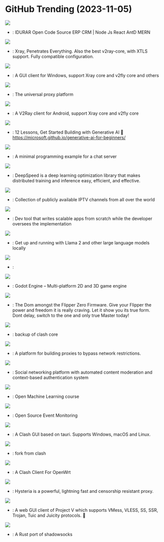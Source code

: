 # GitHub Trending (2023-11-05)

![](https://img.shields.io/badge/JavaScript-New%20171-green?style=flat-square&logo=appveyor)
- [](https://github.comundefined): IDURAR Open Code Source ERP CRM | Node Js React AntD MERN

![](https://img.shields.io/badge/Go-New%20286-green?style=flat-square&logo=appveyor)
- [](https://github.comundefined): Xray, Penetrates Everything. Also the best v2ray-core, with XTLS support. Fully compatible configuration.

![](https://img.shields.io/badge/C%23-New%20836-green?style=flat-square&logo=appveyor)
- [](https://github.comundefined): A GUI client for Windows, support Xray core and v2fly core and others

![](https://img.shields.io/badge/Go-New%20370-green?style=flat-square&logo=appveyor)
- [](https://github.comundefined): The universal proxy platform

![](https://img.shields.io/badge/Kotlin-New%20138-green?style=flat-square&logo=appveyor)
- [](https://github.comundefined): A V2Ray client for Android, support Xray core and v2fly core

![](https://img.shields.io/badge/Jupyter%20Notebook-New%20681-green?style=flat-square&logo=appveyor)
- [](https://github.comundefined): 12 Lessons, Get Started Building with Generative AI 🔗 https://microsoft.github.io/generative-ai-for-beginners/

![](https://img.shields.io/badge/C-New%20467-green?style=flat-square&logo=appveyor)
- [](https://github.comundefined): A minimal programming example for a chat server

![](https://img.shields.io/badge/Python-New%2028-green?style=flat-square&logo=appveyor)
- [](https://github.comundefined): DeepSpeed is a deep learning optimization library that makes distributed training and inference easy, efficient, and effective.

![](https://img.shields.io/badge/JavaScript-New%2055-green?style=flat-square&logo=appveyor)
- [](https://github.comundefined): Collection of publicly available IPTV channels from all over the world

![](https://img.shields.io/badge/Python-New%20180-green?style=flat-square&logo=appveyor)
- [](https://github.comundefined): Dev tool that writes scalable apps from scratch while the developer oversees the implementation

![](https://img.shields.io/badge/Go-New%20610-green?style=flat-square&logo=appveyor)
- [](https://github.comundefined): Get up and running with Llama 2 and other large language models locally

![](https://img.shields.io/badge/Kotlin-New%20142-green?style=flat-square&logo=appveyor)
- [](https://github.comundefined): 

![](https://img.shields.io/badge/C%2B%2B-New%2048-green?style=flat-square&logo=appveyor)
- [](https://github.comundefined): Godot Engine – Multi-platform 2D and 3D game engine

![](https://img.shields.io/badge/C-New%2035-green?style=flat-square&logo=appveyor)
- [](https://github.comundefined): The Dom amongst the Flipper Zero Firmware. Give your Flipper the power and freedom it is really craving. Let it show you its true form. Dont delay, switch to the one and only true Master today!

![](https://img.shields.io/badge/Go-New%2036-green?style=flat-square&logo=appveyor)
- [](https://github.comundefined): backup of clash core

![](https://img.shields.io/badge/Go-New%20184-green?style=flat-square&logo=appveyor)
- [](https://github.comundefined): A platform for building proxies to bypass network restrictions.

![](https://img.shields.io/badge/JavaScript-New%20101-green?style=flat-square&logo=appveyor)
- [](https://github.comundefined): Social networking platform with automated content moderation and context-based authentication system

![](https://img.shields.io/badge/Jupyter%20Notebook-New%2046-green?style=flat-square&logo=appveyor)
- [](https://github.comundefined): Open Machine Learning course

![](https://img.shields.io/badge/TypeScript-New%2066-green?style=flat-square&logo=appveyor)
- [](https://github.comundefined): Open Source Event Monitoring

![](https://img.shields.io/badge/TypeScript-New%20451-green?style=flat-square&logo=appveyor)
- [](https://github.comundefined): A Clash GUI based on tauri. Supports Windows, macOS and Linux.

![](https://img.shields.io/badge/Go-New%209-green?style=flat-square&logo=appveyor)
- [](https://github.comundefined): fork from clash

![](https://img.shields.io/badge/JavaScript-New%2079-green?style=flat-square&logo=appveyor)
- [](https://github.comundefined): A Clash Client For OpenWrt

![](https://img.shields.io/badge/Go-New%20182-green?style=flat-square&logo=appveyor)
- [](https://github.comundefined): Hysteria is a powerful, lightning fast and censorship resistant proxy.

![](https://img.shields.io/badge/Go-New%2050-green?style=flat-square&logo=appveyor)
- [](https://github.comundefined): A web GUI client of Project V which supports VMess, VLESS, SS, SSR, Trojan, Tuic and Juicity protocols. 🚀

![](https://img.shields.io/badge/Rust-New%2081-green?style=flat-square&logo=appveyor)
- [](https://github.comundefined): A Rust port of shadowsocks


